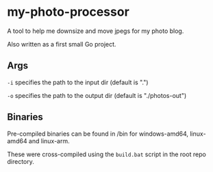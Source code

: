 # my-photo-processor
A tool to help me downsize and move jpegs for my photo blog. 

Also written as a first small Go project.

## Args 
```-i``` specifies the path to the input dir (default is ".")

```-o``` specifies the path to the output dir (default is "./photos-out")

## Binaries
Pre-compiled binaries can be found in /bin for windows-amd64, linux-amd64 and linux-arm.

These were cross-compiled using the ```build.bat``` script in the root repo directory.

